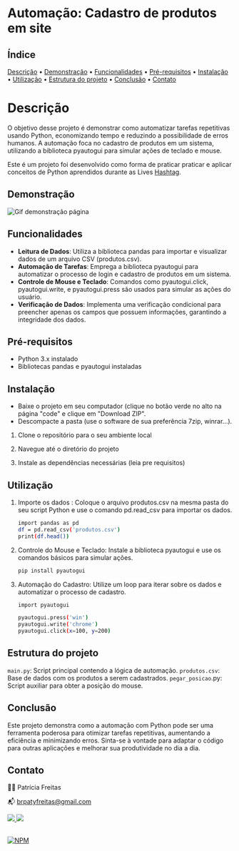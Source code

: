 # Automação: Cadastro de produtos em site

## Índice

 [Descrição](#descrição) • [Demonstração](#demonstração)
• [Funcionalidades](#funcionalidades)
• [Pré-requisitos](#pre-requisitos)
• [Instalação](#instalacao)
• [Utilização](#utilizacao)
• [Estrutura do projeto](#estrutura-do-projeto)
• [Conclusão](conclusao)
• [Contato](contato)

# Descrição

O objetivo desse projeto é demonstrar como automatizar tarefas repetitivas usando Python, economizando tempo e reduzindo a possibilidade de erros humanos. A automação foca no cadastro de produtos em um sistema, utilizando a biblioteca pyautogui para simular ações de teclado e mouse.

Este é um projeto foi desenvolvido como forma de praticar praticar e aplicar conceitos de Python aprendidos durante as Lives [Hashtag](https://hashtagtreinamentos.com "Site da Hashtag").

## Demonstração

![Gif demonstração página](https://blogger.googleusercontent.com/img/b/R29vZ2xl/AVvXsEiKeUdguTS7RkhPfzcsjQRRGkf_2qz3LEoouFBH689P64G2z3VkFP561rmWnbiYIZiRILNTftJgPb5u7r-Oz5sKFVQF9zxYKMXA0DVZSJ_yxqquSjMEgsjKZO4GbTmLYBKkSdrh5x-gjaFWN2m9PB924KWbBOCubVeoNF0MDz_aeyWXvkK0w2uPNqC79Kxq/s16000/Automa%C3%A7%C3%A3o-Cadastrodeprodutosemsite.gif)

## Funcionalidades

- **Leitura de Dados**: Utiliza a biblioteca pandas para importar e visualizar dados de um arquivo CSV (produtos.csv).
- **Automação de Tarefas**: Emprega a biblioteca pyautogui para automatizar o processo de login e cadastro de produtos em um sistema.
- **Controle de Mouse e Teclado**: Comandos como pyautogui.click, pyautogui.write, e pyautogui.press são usados para simular as ações do usuário.
- **Verificação de Dados**: Implementa uma verificação condicional para preencher apenas os campos que possuem informações, garantindo a integridade dos dados.

## Pré-requisitos

- Python 3.x instalado
- Bibliotecas pandas e pyautogui instaladas

## Instalação

- Baixe o projeto em seu computador (clique no botão verde no alto na página "code" e clique em "Download ZIP".
- Descompacte a pasta (use o software de sua preferência 7zip, winrar...).

1. Clone o repositório para o seu ambiente local
  
2. Navegue até o diretório do projeto

3. Instale as dependências necessárias (leia pre requisitos)

## Utilização

1. Importe os dados :
   Coloque o arquivo produtos.csv na mesma pasta do seu script Python e use o comando pd.read_csv para importar os dados.

   ```bash
   import pandas as pd
   df = pd.read_csv('produtos.csv')
   print(df.head())
   ```

2. Controle do Mouse e Teclado:
   Instale a biblioteca pyautogui e use os comandos básicos para simular ações.

   ```bash
   pip install pyautogui
   ```

3. Automação do Cadastro:
   Utilize um loop para iterar sobre os dados e automatizar o processo de cadastro.

   ```bash
   import pyautogui

   pyautogui.press('win')
   pyautogui.write('chrome')
   pyautogui.click(x=100, y=200)
   ```

## Estrutura do projeto

`main.py`: Script principal contendo a lógica de automação.
`produtos.csv`: Base de dados com os produtos a serem cadastrados.
`pegar_posicao`.py: Script auxiliar para obter a posição do mouse.

## Conclusão

Este projeto demonstra como a automação com Python pode ser uma ferramenta poderosa para otimizar tarefas repetitivas, aumentando a eficiência e minimizando erros. Sinta-se à vontade para adaptar o código para outras aplicações e melhorar sua produtividade no dia a dia.

## Contato

👩‍💻 Patrícia Freitas

📬 brpatyfreitas@gmail.com

 <div><a href="https://www.linkedin.com/in/patyfreitasbr"><img src="https://img.shields.io/badge/LinkedIn-0077B5?style=for-the-badge&logo=linkedin&logoColor=white" target="_blank"></>
  <a href="https://www.instagram.com/patyfreitasbr"><img src="https://img.shields.io/badge/Instagram-E4405F?style=for-the-badge&logo=instagram&logoColor=white" target="_blank"></></div>
  
<br>

[![NPM](https://img.shields.io/npm/l/react)](https://github.com/patyfreitasbr/projetos-Python/blob/main/cadastro-produto-em-site/LICENSE)
